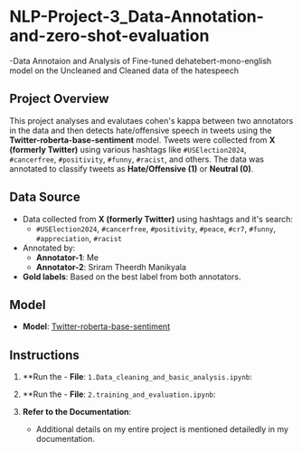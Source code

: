 # NLP-Project-3_Data-Annotation-and-zero-shot-evaluation
-Data Annotaion and Analysis of Fine-tuned dehatebert-mono-english model on the Uncleaned and Cleaned data of the hatespeech


## Project Overview
This project analyses and evalutaes cohen's kappa between two annotators in the data and then detects hate/offensive speech in tweets using the **Twitter-roberta-base-sentiment** model. Tweets were collected from **X (formerly Twitter)** using various hashtags like `#USElection2024`, `#cancerfree`, `#positivity`, `#funny`, `#racist`, and others. The data was annotated to classify tweets as **Hate/Offensive (1)** or **Neutral (0)**.

## Data Source
- Data collected from **X (formerly Twitter)** using hashtags and it's search:
  - `#USElection2024`, `#cancerfree`, `#positivity`, `#peace`, `#cr7`, `#funny`, `#appreciation`, `#racist`
- Annotated by:
  - **Annotator-1**: Me
  - **Annotator-2**: Sriram Theerdh Manikyala 
- **Gold labels**: Based on the best label from both annotators.

## Model
- **Model**: [Twitter-roberta-base-sentiment](https://huggingface.co/cardiffnlp/twitter-roberta-base-sentiment)

## Instructions

1. **Run the - **File**: `1.Data_cleaning_and_basic_analysis.ipynb`:
   
2. **Run the  - **File**: `2.training_and_evaluation.ipynb`:
  

3. **Refer to the Documentation**:
   - Additional details on my entire project is mentioned detailedly in my documentation.


